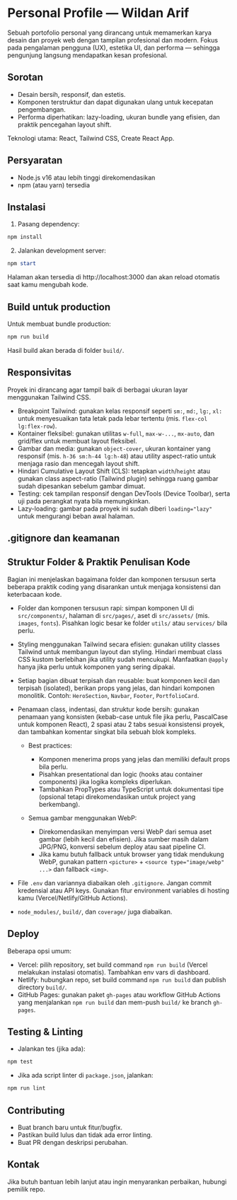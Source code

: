 # Personal Profile — Wildan Arif

Sebuah portofolio personal yang dirancang untuk memamerkan karya desain dan proyek web dengan tampilan profesional dan modern. Fokus pada pengalaman pengguna (UX), estetika UI, dan performa — sehingga pengunjung langsung mendapatkan kesan profesional.

## Sorotan

- Desain bersih, responsif, dan estetis.
- Komponen terstruktur dan dapat digunakan ulang untuk kecepatan pengembangan.
- Performa diperhatikan: lazy-loading, ukuran bundle yang efisien, dan praktik pencegahan layout shift.

Teknologi utama: React, Tailwind CSS, Create React App.

## Persyaratan

- Node.js v16 atau lebih tinggi direkomendasikan
- npm (atau yarn) tersedia

## Instalasi

1. Pasang dependency:

```powershell
npm install
```

2. Jalankan development server:

```powershell
npm start
```

Halaman akan tersedia di http://localhost:3000 dan akan reload otomatis saat kamu mengubah kode.

## Build untuk production

Untuk membuat bundle production:

```powershell
npm run build
```

Hasil build akan berada di folder `build/`.

## Responsivitas

Proyek ini dirancang agar tampil baik di berbagai ukuran layar menggunakan Tailwind CSS.

- Breakpoint Tailwind: gunakan kelas responsif seperti `sm:`, `md:`, `lg:`, `xl:` untuk menyesuaikan tata letak pada lebar tertentu (mis. `flex-col lg:flex-row`).
- Kontainer fleksibel: gunakan utilitas `w-full`, `max-w-...`, `mx-auto`, dan grid/flex untuk membuat layout fleksibel.
- Gambar dan media: gunakan `object-cover`, ukuran kontainer yang responsif (mis. `h-36 sm:h-44 lg:h-48`) atau utility aspect-ratio untuk menjaga rasio dan mencegah layout shift.
- Hindari Cumulative Layout Shift (CLS): tetapkan `width`/`height` atau gunakan class aspect-ratio (Tailwind plugin) sehingga ruang gambar sudah dipesankan sebelum gambar dimuat.
- Testing: cek tampilan responsif dengan DevTools (Device Toolbar), serta uji pada perangkat nyata bila memungkinkan.
- Lazy-loading: gambar pada proyek ini sudah diberi `loading="lazy"` untuk mengurangi beban awal halaman.

## .gitignore dan keamanan

## Struktur Folder & Praktik Penulisan Kode

Bagian ini menjelaskan bagaimana folder dan komponen tersusun serta beberapa praktik coding yang disarankan untuk menjaga konsistensi dan keterbacaan kode.

- Folder dan komponen tersusun rapi: simpan komponen UI di `src/components/`, halaman di `src/pages/`, aset di `src/assets/` (mis. `images`, `fonts`). Pisahkan logic besar ke folder `utils/` atau `services/` bila perlu.
- Styling menggunakan Tailwind secara efisien: gunakan utility classes Tailwind untuk membangun layout dan styling. Hindari membuat class CSS kustom berlebihan jika utility sudah mencukupi. Manfaatkan `@apply` hanya jika perlu untuk komponen yang sering dipakai.
- Setiap bagian dibuat terpisah dan reusable: buat komponen kecil dan terpisah (isolated), berikan props yang jelas, dan hindari komponen monolitik. Contoh: `HeroSection`, `Navbar`, `Footer`, `PortfolioCard`.
- Penamaan class, indentasi, dan struktur kode bersih: gunakan penamaan yang konsisten (kebab-case untuk file jika perlu, PascalCase untuk komponen React), 2 spasi atau 2 tabs sesuai konsistensi proyek, dan tambahkan komentar singkat bila sebuah blok kompleks.

  - Best practices:

    - Komponen menerima props yang jelas dan memiliki default props bila perlu.
    - Pisahkan presentational dan logic (hooks atau container components) jika logika kompleks diperlukan.
    - Tambahkan PropTypes atau TypeScript untuk dokumentasi tipe (opsional tetapi direkomendasikan untuk project yang berkembang).

  - Semua gambar menggunakan WebP:
    - Direkomendasikan menyimpan versi WebP dari semua aset gambar (lebih kecil dan efisien). Jika sumber masih dalam JPG/PNG, konversi sebelum deploy atau saat pipeline CI.
    - Jika kamu butuh fallback untuk browser yang tidak mendukung WebP, gunakan pattern `<picture>` + `<source type="image/webp" ...>` dan fallback `<img>`.

- File `.env` dan variannya diabaikan oleh `.gitignore`. Jangan commit kredensial atau API keys. Gunakan fitur environment variables di hosting kamu (Vercel/Netlify/GitHub Actions).
- `node_modules/`, `build/`, dan `coverage/` juga diabaikan.

## Deploy

Beberapa opsi umum:

- Vercel: pilih repository, set build command `npm run build` (Vercel melakukan instalasi otomatis). Tambahkan env vars di dashboard.
- Netlify: hubungkan repo, set build command `npm run build` dan publish directory `build/`.
- GitHub Pages: gunakan paket `gh-pages` atau workflow GitHub Actions yang menjalankan `npm run build` dan mem-push `build/` ke branch `gh-pages`.

## Testing & Linting

- Jalankan tes (jika ada):

```powershell
npm test
```

- Jika ada script linter di `package.json`, jalankan:

```powershell
npm run lint
```

## Contributing

- Buat branch baru untuk fitur/bugfix.
- Pastikan build lulus dan tidak ada error linting.
- Buat PR dengan deskripsi perubahan.

## Kontak

Jika butuh bantuan lebih lanjut atau ingin menyarankan perbaikan, hubungi pemilik repo.

